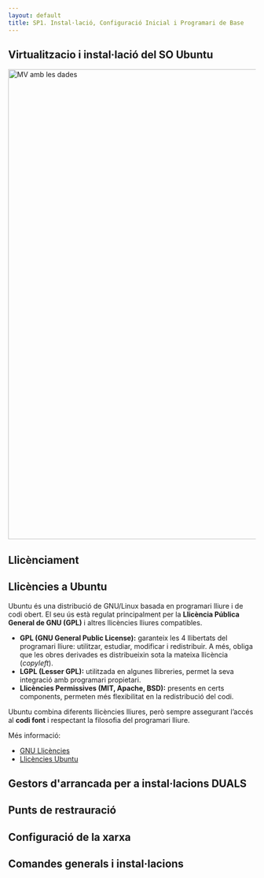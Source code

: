 ```yaml
---
layout: default
title: SP1. Instal·lació, Configuració Inicial i Programari de Base
---
```


## Virtualitzacio i instal·lació del SO Ubuntu
<img width="1913" height="955" alt="MV amb les dades" src="https://github.com/user-attachments/assets/ecbb0eb6-975d-41cb-a03d-cfef5e4ec8b2" />


## Llicènciament
## Llicències a Ubuntu  

Ubuntu és una distribució de GNU/Linux basada en programari lliure i de codi obert. El seu ús està regulat principalment per la **Llicència Pública General de GNU (GPL)** i altres llicències lliures compatibles.  

- **GPL (GNU General Public License):** garanteix les 4 llibertats del programari lliure: utilitzar, estudiar, modificar i redistribuir. A més, obliga que les obres derivades es distribueixin sota la mateixa llicència (*copyleft*).  
- **LGPL (Lesser GPL):** utilitzada en algunes llibreries, permet la seva integració amb programari propietari.  
- **Llicències Permissives (MIT, Apache, BSD):** presents en certs components, permeten més flexibilitat en la redistribució del codi.  

Ubuntu combina diferents llicències lliures, però sempre assegurant l’accés al **codi font** i respectant la filosofia del programari lliure.  

Més informació:  
- [GNU Llicències](https://www.gnu.org/licenses/licenses.es.html)  
- [Llicències Ubuntu](https://ubuntu.com/licensing)  

## Gestors d'arrancada per a instal·lacions DUALS
## Punts de restrauració
## Configuració de la xarxa
## Comandes generals i instal·lacions
